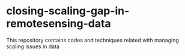 # closing-scaling-gap-in-remotesensing-data
This repository contains codes and techniques related with managing scaling issues in data
